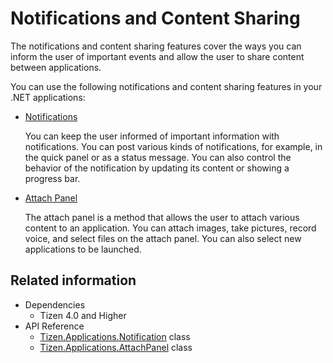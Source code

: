 # Notifications and Content Sharing


The notifications and content sharing features cover the ways you can inform the user of important events and allow the user to share content between applications.

You can use the following notifications and content sharing features in your .NET applications:

-   [Notifications](noti.md)

    You can keep the user informed of important information with notifications. You can post various kinds of notifications, for example, in the quick panel or as a status message. You can also control the behavior of the notification by updating its content or showing a progress bar.

-   [Attach Panel](attach-panel.md)

    The attach panel is a method that allows the user to attach various content to an application. You can attach images, take pictures, record voice, and select files on the attach panel. You can also select new applications to be launched.


## Related information
* Dependencies
  -   Tizen 4.0 and Higher
* API Reference
  - [Tizen.Applications.Notification](/application/dotnet/api/TizenFX/latest/api/Tizen.Applications.Notification) class
  - [Tizen.Applications.AttachPanel](/application/dotnet/api/TizenFX/latest/api/Tizen.Applications.AttachPanel) class
